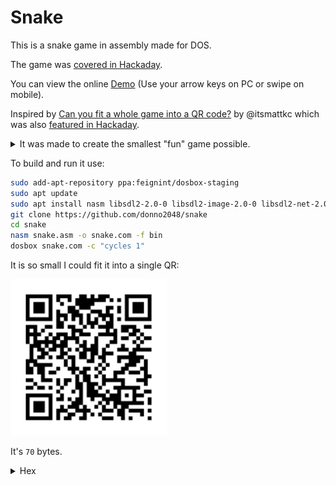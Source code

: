 # Snake

This is a snake game in assembly made for DOS.

The game was [covered in Hackaday](https://hackaday.com/2023/08/03/its-snake-in-a-qr-code-but-smaller/).

You can view the online [Demo](https://donno2048.github.io/snake/) (Use your arrow keys on PC or swipe on mobile).

Inspired by [Can you fit a whole game into a QR code?](https://youtu.be/ExwqNreocpg) by @itsmattkc which was also [featured in Hackaday](https://hackaday.com/2020/08/17/fitting-snake-into-a-qr-code/).

<details>
  <summary>It was made to create the smallest "fun" game possible.</summary>
  <br/>

For the countless people saying I'm intentionally not mentioning the __Hugi Size Coding Competition__ (a competition in which the competitors had to make the smallest nibbles game to win) here is my reply to one such comment (from when the game was still 133 bytes):

> Firstly, it seems that you didn't even read the rules of the "Nibbles" game:

> > in the inside of this border  a  "snake"  is  supposed  to grow,  whose size  is  one  pixel at the beginning. after starting the program, the snake's size shall grow one pixel more in each repetition  of the program's main-loop.

> Which is simply not the same as snake and a **lot** less difficult to implement.

> Secondly, the implementations from this competition have flaws (not that they're not good but I'm saying it doesn't make my version bad) like, for example from the comments in the winning entry:

> > game can't handle any other keys but keypad arrow keys, you need to start it by typing pause|nibbles in DOS prompt and then hitting an arrow key

> and

> > Because top memory segment in PSP is environment dependant\[sic\] you need version suitable for your environment

> and it doesn't even work on DOSBox because of some special configurations needed.

> From the second place entry:

> > When starting this program, press the 2 (DOWN) key \_\_IMMEDIATELY\_\_

> And it too won't work without setting the cycle count and changing it sometimes breaks the game

> As for the third place

> > press  '8','4','6' but not '2' once game begins immediately

> and the game breaks in the same way the second place does (and needs the same cycle adjusting) but the walls are also broken.

> I'll look at the fourth place entry and stop wasting my time doing this,

> Well, just looked at it and couldn't make it to boot

> And lastly, what place is your entry to the competition? Before you criticize other people first check your criticism is correct and try doing it yourself before you judge.

> Thanks for the feedback anyways :)

> P.S. I didn't even claim my version was ideal, the main point of the post was asking for help, and this comment actually made me feel better about my implementation in a way, as in an actual size optimization competition someone had a submission of 121 bytes for just a line extending over the screen and my entire snake game (which obviously contains this functionality just as a small part of the entire program) takes only 12 bytes more now, and if I can fix the PR only 7 bytes more.

AFAIK This is the smallest snake game ever made.
</details>

To build and run it use:

```sh
sudo add-apt-repository ppa:feignint/dosbox-staging
sudo apt update
sudo apt install nasm libsdl2-2.0-0 libsdl2-image-2.0-0 libsdl2-net-2.0-0 libopusfile0 dosbox-staging -y
git clone https://github.com/donno2048/snake
cd snake
nasm snake.asm -o snake.com -f bin
dosbox snake.com -c "cycles 1"
```

It is so small I could fit it into a single QR:

<img src="./snake.png" width="250"/>

It's `70` bytes.

<details>
  <summary>Hex</summary>
  <br/>
    
```
fdb99c0fc55407
a02000b80300cd
10bfd00789e6e5
4021c893383775
f7882fe4606bc0
0ad414d5449801
c79701c739cf77
d8f6f238cc77d2
301579ce577ad5
26ad938837ebd9
```
</details>

